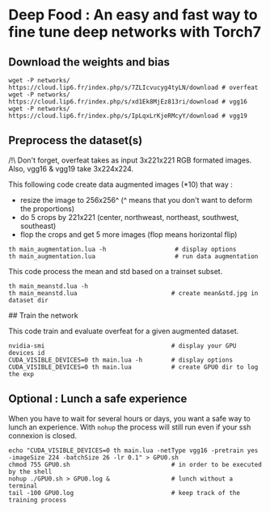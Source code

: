 # Deep Food : An easy and fast way to fine tune deep networks with Torch7

## Download the weights and bias

```
wget -P networks/ https://cloud.lip6.fr/index.php/s/7ZLIcvucyg4tyLN/download # overfeat
wget -P networks/ https://cloud.lip6.fr/index.php/s/xd1Ek8MjEz813ri/download # vgg16
wget -P networks/ https://cloud.lip6.fr/index.php/s/IpLqxLrKjeRMcyY/download # vgg19
```

## Preprocess the dataset(s)

/!\ Don't forget, overfeat takes as input 3x221x221 RGB formated images. Also, vgg16 & vgg19 take 3x224x224.

This following code create data augmented images (*10) that way :

- resize the image to 256x256^ (^ means that you don't want to deform the proportions)
- do 5 crops by 221x221 (center, northweast, northeast, southwest, southeast)
- flop the crops and get 5 more images (flop means horizontal flip)

```
th main_augmentation.lua -h                   # display options
th main_augmentation.lua                      # run data augmentation
```

This code process the mean and std based on a trainset subset.
```
th main_meanstd.lua -h
th main_meanstd.lua                          # create mean&std.jpg in dataset dir
```

## Train the network

This code train and evaluate overfeat for a given augmented dataset.
```
nvidia-smi                                   # display your GPU devices id
CUDA_VISIBLE_DEVICES=0 th main.lua -h        # display options
CUDA_VISIBLE_DEVICES=0 th main.lua           # create GPU0 dir to log the exp
```

## Optional : Lunch a safe experience

When you have to wait for several hours or days, you want a safe way to lunch an experience.
With `nohup` the process will still run even if your ssh connexion is closed.

```
echo "CUDA_VISIBLE_DEVICES=0 th main.lua -netType vgg16 -pretrain yes -imageSize 224 -batchSize 26 -lr 0.1" > GPU0.sh
chmod 755 GPU0.sh                            # in order to be executed by the shell
nohup ./GPU0.sh > GPU0.log &                 # lunch without a terminal
tail -100 GPU0.log                           # keep track of the training process
```
